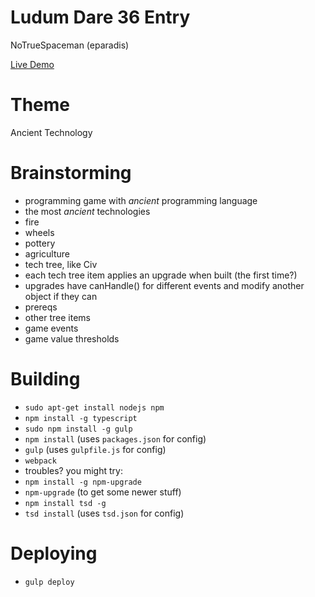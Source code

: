 # Ludum Dare 36 Entry

NoTrueSpaceman (eparadis)

[Live Demo](https://eparadis.github.io/LD36/)

# Theme

Ancient Technology

# Brainstorming

- programming game with _ancient_ programming language
- the most _ancient_ technologies
 - fire
 - wheels
 - pottery
 - agriculture
- tech tree, like Civ
 - each tech tree item applies an upgrade when built (the first time?)
 - upgrades have canHandle() for different events and modify another object if they can
 - prereqs
  - other tree items
  - game events
  - game value thresholds

# Building

- `sudo apt-get install nodejs npm`
- `npm install -g typescript`
- `sudo npm install -g gulp`
- `npm install` (uses `packages.json` for config)
- `gulp` (uses `gulpfile.js` for config)
- `webpack`
 - troubles? you might try:
  - `npm install -g npm-upgrade`
  - `npm-upgrade` (to get some newer stuff)
- `npm install tsd -g`
- `tsd install` (uses `tsd.json` for config)


# Deploying

- `gulp deploy`

